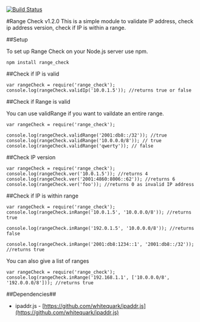 [![Build Status](https://travis-ci.org/keverw/range_check.svg?branch=master)](https://travis-ci.org/keverw/range_check)

#Range Check v1.2.0
This is a simple module to validate IP address, check ip address version, check if IP is within a range.

##Setup

To set up Range Check on your Node.js server use npm.

`npm install range_check`


##Check if IP is valid

```
var rangeCheck = require('range_check');
console.log(rangeCheck.validIp('10.0.1.5')); //returns true or false
```

##Check if Range is valid

You can use validRange if you want to vaildate an entire range.

```
var rangeCheck = require('range_check');

console.log(rangeCheck.validRange('2001:db8::/32')); //true
console.log(rangeCheck.validRange('10.0.0.0/8')); // true
console.log(rangeCheck.validRange('qwerty')); // false

```


##Check IP version
```
var rangeCheck = require('range_check');
console.log(rangeCheck.ver('10.0.1.5')); //returns 4
console.log(rangeCheck.ver('2001:4860:8006::62')); //returns 6
console.log(rangeCheck.ver('foo')); //returns 0 as invalid IP address
```

##Check if IP is within range
```
var rangeCheck = require('range_check');
console.log(rangeCheck.inRange('10.0.1.5', '10.0.0.0/8')); //returns true

console.log(rangeCheck.inRange('192.0.1.5', '10.0.0.0/8')); //returns false

console.log(rangeCheck.inRange('2001:db8:1234::1', '2001:db8::/32')); //returns true
```

You can also give a list of ranges

```
var rangeCheck = require('range_check');
console.log(rangeCheck.inRange('192.168.1.1', ['10.0.0.0/8', '192.0.0.0/8'])); //returns true

```

##Dependencies##
- ipaddr.js - [https://github.com/whitequark/ipaddr.js](https://github.com/whitequark/ipaddr.js)